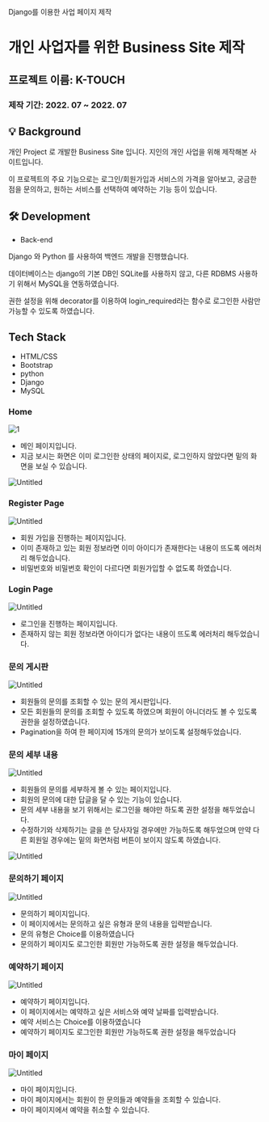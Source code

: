 Django를 이용한 사업 페이지 제작

# 개인 사업자를 위한 Business Site 제작
## 프로젝트 이름: K-TOUCH

### 제작 기간: 2022. 07 ~ 2022. 07

## 💡 Background

개인 Project 로 개발한 Business Site 입니다. 지인의 개인 사업을 위해 제작해본 사이트입니다.

이 프로젝트의 주요 기능으로는 로그인/회원가입과 서비스의 가격을 알아보고, 궁금한 점을 문의하고, 원하는 서비스를 선택하여 예약하는 기능 등이 있습니다.

## 🛠 Development

- Back-end

Django 와 Python 를 사용하여 백엔드 개발을 진행했습니다.

데이터베이스는 django의 기본 DB인 SQLite를 사용하지 않고, 다른 RDBMS 사용하기 위해서 MySQL을 연동하였습니다.

권한 설정을 위해 decorator를 이용하여 login_required라는 함수로 로그인한 사람만 가능할 수 있도록 하였습니다.

## Tech Stack

- HTML/CSS
- Bootstrap
- python
- Django
- MySQL

### Home

![1](https://user-images.githubusercontent.com/68835451/179647451-01e26f47-76c8-474f-96f6-0a70a69ac96f.jpg)

- 메인 페이지입니다.
- 지금 보시는 화면은 이미 로그인한 상태의 페이지로, 로그인하지 않았다면 밑의 화면을 보실 수 있습니다.

![Untitled](https://s3-us-west-2.amazonaws.com/secure.notion-static.com/48d7d7b8-3f55-4cd5-918b-a6b56a721606/Untitled.png)

### Register Page

![Untitled](https://s3-us-west-2.amazonaws.com/secure.notion-static.com/802c85da-c6ef-44e9-9d7f-1e0cd7ec2d9d/Untitled.png)

- 회원 가입을 진행하는 페이지입니다.
- 이미 존재하고 있는 회원 정보라면 이미 아이디가 존재한다는 내용이 뜨도록 에러처리 해두었습니다.
- 비밀번호와 비밀번호 확인이 다르다면 회원가입할 수 없도록 하였습니다.

### Login Page

![Untitled](https://s3-us-west-2.amazonaws.com/secure.notion-static.com/0369cd61-49d1-4f2f-b55e-7a26aa6dcf21/Untitled.png)

- 로그인을 진행하는 페이지입니다.
- 존재하지 않는 회원 정보라면 아이디가 없다는 내용이 뜨도록 에러처리 해두었습니다.

### 문의 게시판

![Untitled](https://s3-us-west-2.amazonaws.com/secure.notion-static.com/eb06e6d1-46f7-4c77-aaea-68155eae2cb0/Untitled.png)

- 회원들의 문의를 조회할 수 있는 문의 게시판입니다.
- 모든 회원들의 문의를 조회할 수 있도록 하였으며 회원이 아니더라도 볼 수 있도록 권한을 설정하였습니다.
- Pagination을 하여 한 페이지에 15개의 문의가 보이도록 설정해두었습니다.

### 문의 세부 내용

![Untitled](https://s3-us-west-2.amazonaws.com/secure.notion-static.com/3d0fea6a-5051-4efc-85d5-5fd634b7016f/Untitled.png)

- 회원들의 문의를 세부하게 볼 수 있는 페이지입니다.
- 회원의 문의에 대한 답글을 달 수 있는 기능이 있습니다.
- 문의 세부 내용을 보기 위해서는 로그인을 해야만 하도록 권한 설정을 해두었습니다.
- 수정하기와 삭제하기는 글을 쓴 당사자일 경우에만 가능하도록 해두었으며 만약 다른 회원일 경우에는 밑의 화면처럼 버튼이 보이지 않도록 하였습니다.

![Untitled](https://s3-us-west-2.amazonaws.com/secure.notion-static.com/9445a9c2-4b76-4494-8e67-a56d4b9ffab8/Untitled.png)

### 문의하기 페이지

![Untitled](https://s3-us-west-2.amazonaws.com/secure.notion-static.com/b381d2ec-2f22-484a-bea4-4487ab764fab/Untitled.png)

- 문의하기 페이지입니다.
- 이 페이지에서는 문의하고 싶은 유형과 문의 내용을 입력받습니다.
- 문의 유형은 Choice를 이용하였습니다
- 문의하기 페이지도 로그인한 회원만 가능하도록 권한 설정을 해두었습니다.

### 예약하기 페이지

![Untitled](https://s3-us-west-2.amazonaws.com/secure.notion-static.com/c1f2e14b-93f1-449f-bd34-40d2fc4c3cd2/Untitled.png)

- 예약하기 페이지입니다.
- 이 페이지에서는 예약하고 싶은 서비스와 예약 날짜를 입력받습니다.
- 예약 서비스는 Choice를 이용하였습니다
- 예약하기 페이지도 로그인한 회원만 가능하도록 권한 설정을 해두었습니다

### 마이 페이지

![Untitled](https://s3-us-west-2.amazonaws.com/secure.notion-static.com/5facb54a-086d-4aeb-9efa-fbc495b5ca07/Untitled.png)

- 마이 페이지입니다.
- 마이 페이지에서는 회원이 한 문의들과 예약들을 조회할 수 있습니다.
- 마이 페이지에서 예약을 취소할 수 있습니다.
